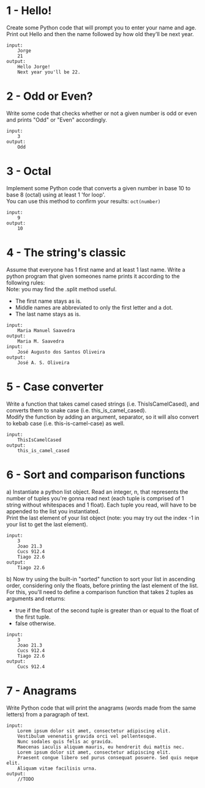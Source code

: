 # 1 - Hello!  
Create some Python code that will prompt you to enter your name and age. Print out Hello
and then the name followed by how old they'll be next year.  
```
input:
	Jorge
	21
output:
	Hello Jorge!
	Next year you'll be 22.
```

# 2 - Odd or Even?  
Write some code that checks whether or not a given number is odd or even and prints "Odd" or "Even" accordingly.  
```
input:
	3
output:
	Odd
```

# 3 - Octal 
Implement some Python code that converts a given number in base 10 to base 8 (octal) using at least 1 'for loop'.   
You can use this method to confirm your results: `oct(number)`
```
input:
	9
output:
	10
```

# 4 - The string's classic 
Assume that everyone has 1 first name and at least 1 last name. Write a python program that given someones name prints it according to the following rules:  
Note: you may find the .split method useful.  
- The first name stays as is.  
- Middle names are abbreviated to only the first letter and a dot.
- The last name stays as is.
```
input:
	Maria Manuel Saavedra
output:
	Maria M. Saavedra
input:
	José Augusto dos Santos Oliveira
output:
	José A. S. Oliveira
```

# 5 - Case converter
Write a function that takes camel cased strings (i.e. ThisIsCamelCased), and converts them to snake case (i.e. this_is_camel_cased).  
Modify the function by adding an argument, separator, so it will also convert to kebab case (i.e. this-is-camel-case) as well.  
```
input:
	ThisIsCamelCased
output:
	this_is_camel_cased
```

# 6 - Sort and comparison functions  
a) Instantiate a python list object. Read an integer, n, that represents the number of tuples you're gonna read next (each tuple is comprised of 1 string without whitespaces and 1 float). Each tuple you read, will have to be appended to the list you instantiated.  
Print the last element of your list object (note: you may try out the index -1 in your list to get the last element).  
```
input:
	3
	Joao 21.3
	Cucs 912.4
	Tiago 22.6
output:
	Tiago 22.6
```
b) Now try using the built-in "sorted" function to sort your list in ascending order, considering only the floats, before printing the last element of the list. For this, you'll need to define a comparison function that takes 2 tuples as arguments and returns:  
- true if the float of the second tuple is greater than or equal to the float of the first tuple.
- false otherwise.
```
input:
	3
	Joao 21.3
	Cucs 912.4
	Tiago 22.6
output:
	Cucs 912.4
```

# 7 - Anagrams
Write Python code that will print the anagrams (words made from the same letters) from a paragraph of text.  
```
input:
	Lorem ipsum dolor sit amet, consectetur adipiscing elit.  
	Vestibulum venenatis gravida orci vel pellentesque.  
	Nunc sodales quis felis ac gravida.  
	Maecenas iaculis aliquam mauris, eu hendrerit dui mattis nec.  
	Lorem ipsum dolor sit amet, consectetur adipiscing elit.  
	Praesent congue libero sed purus consequat posuere. Sed quis neque elit.  
	Aliquam vitae facilisis urna.	
output:
	//TODO
```
